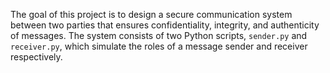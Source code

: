 The goal of this project is to design a secure communication system between two parties that ensures confidentiality, integrity, and authenticity of messages. The system consists of two Python scripts, `sender.py` and `receiver.py`, which simulate the roles of a message sender and receiver respectively.
